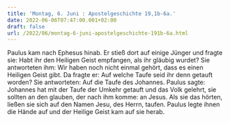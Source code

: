 ```yaml
---
title: 'Montag, 6. Juni : Apostelgeschichte 19,1b-6a.'
date: 2022-06-06T07:47:00.001+02:00
draft: false
url: /2022/06/montag-6-juni-apostelgeschichte-191b-6a.html
---
```


Paulus kam nach Ephesus hinab. Er stieß dort auf einige Jünger und fragte sie: Habt ihr den Heiligen Geist empfangen, als ihr gläubig wurdet? Sie antworteten ihm: Wir haben noch nicht einmal gehört, dass es einen Heiligen Geist gibt. Da fragte er: Auf welche Taufe seid ihr denn getauft worden? Sie antworteten: Auf die Taufe des Johannes. Paulus sagte: Johannes hat mit der Taufe der Umkehr getauft und das Volk gelehrt, sie sollten an den glauben, der nach ihm komme: an Jesus. Als sie das hörten, ließen sie sich auf den Namen Jesu, des Herrn, taufen. Paulus legte ihnen die Hände auf und der Heilige Geist kam auf sie herab.
